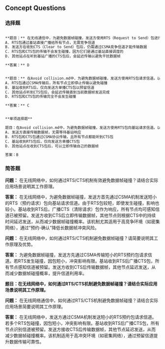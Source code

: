 ## Concept Questions

### 选择题

```markdown

**题目：** 在无线通信中，为避免数据帧碰撞，发送方使用RTS（Request to Send）包进行信道预约。以下关于RTS/CTS机制的描述，正确的是？
A. RTS包通过基站直接广播给所有节点，无需竞争信道
B. 发送方在收到CTS（Clear to Send）包后，仍需通过CSMA竞争信道才能传输数据
C. RTS包和CTS包的传输不会发生碰撞，因为它们是通过基站直接调度的
D. 其他站点在听到基站广播的CTS包后，会延迟传输以避免干扰数据帧

**答案：** D
```
```markdown

**题目：** 在Avoid collision.md中，为避免数据帧碰撞，发送方使用RTS包请求信道。以下关于该机制的描述，哪一项是正确的？
A. RTS包通过CSMA传输后，所有节点立即停止传输以避免碰撞
B. 基站收到RTS后，仅向发送方单播CTS包以预留信道
C. 其他站点听到CTS包后，会延迟传输直到当前数据帧发送完成
D. RTS包和CTS包的传输完全不会发生碰撞

**答案：** C
```
```markdown

**单项选择题**

题目：在Avoid collision.md中，为避免数据帧碰撞，发送方使用RTS包向基站请求信道。以下关于该过程的描述，哪一项是正确的？
A. 发送方直接传输数据帧，无需等待基站响应
B. RTS包和CTS包通过CSMA协议传输，且所有节点都能听到CTS包
C. 基站收到RTS包后，仅向发送方单播CTS包
D. 其他站点在收到CTS包后，可以立即传输自己的数据帧

答案：B
```

### 简答题

**问题：** 在无线网络中，如何通过RTS/CTS机制有效避免数据帧碰撞？请结合实际应用场景说明其工作原理。

**答案：**
在无线网络中，为避免数据帧碰撞，发送方首先通过CSMA机制发送短小的RTS（预约请求）包向基站请求信道。由于RTS包较短，即使发生碰撞，影响也较小。基站收到RTS后，广播CTS（清除请求）包作为响应，所有节点均可感知信道已被预留。发送方收到CTS后立即传输数据帧，其他节点则根据CTS中的持续时间延迟发送，从而减少数据帧碰撞概率。该机制尤其适用于高竞争环境（如密集网络），通过“预约-确认”降低长数据帧冲突风险。

**问题：** 在无线网络中，如何通过RTS/CTS机制避免数据帧碰撞？请简要说明其工作原理及优势。

**答案：**
为避免数据帧碰撞，发送方先通过CSMA传输短小的RTS预约包请求信道。若RTS发生碰撞，因包短小，冲突影响有限。基站收到RTS后广播CTS包，所有节点感知信道被预留。发送方收到CTS后传输数据帧，其他节点延迟发送，从而减少数据帧碰撞概率，提升信道利用率。

**题目：在无线网络中，如何通过RTS/CTS机制避免数据帧碰撞？请结合实际应用场景说明其工作原理。**

**问题：** 在无线网络通信中，如何通过RTS/CTS机制避免数据帧碰撞？请结合实际应用场景简要说明其工作原理。

**答案：**
在无线网络中，发送方通过CSMA机制发送短小的RTS预约包请求信道。若多个RTS包碰撞，因包短小，冲突影响有限。基站收到RTS后广播CTS包，所有节点识别信道被预留。发送方接收CTS后传输数据帧，其他节点延迟发送，从而减少数据帧碰撞概率。该机制适用于高冲突环境（如密集网络），通过预留信道提升数据传输可靠性。



